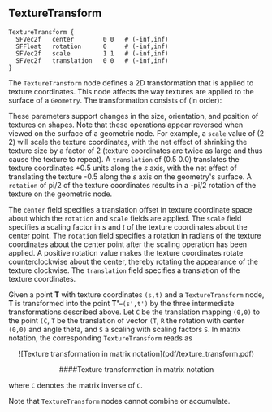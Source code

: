 ## TextureTransform


```
TextureTransform {
  SFVec2f   center        0 0   # (-inf,inf)
  SFFloat   rotation      0     # (-inf,inf)
  SFVec2f   scale         1 1   # (-inf,inf)
  SFVec2f   translation   0 0   # (-inf,inf)
}
```

The `TextureTransform` node defines a 2D transformation that is applied to
texture coordinates. This node affects the way textures are applied to the
surface of a `Geometry`. The transformation consists of (in order):

These parameters support changes in the size, orientation, and position of
textures on shapes. Note that these operations appear reversed when viewed on
the surface of a geometric node. For example, a `scale` value of (2 2) will
scale the texture coordinates, with the net effect of shrinking the texture size
by a factor of 2 (texture coordinates are twice as large and thus cause the
texture to repeat). A `translation` of (0.5 0.0) translates the texture
coordinates +0.5 units along the *s* axis, with the net effect of translating
the texture -0.5 along the *s* axis on the geometry's surface. A `rotation` of
pi/2 of the texture coordinates results in a -pi/2 rotation of the texture on
the geometric node.

The `center` field specifies a translation offset in texture coordinate space
about which the `rotation` and `scale` fields are applied. The `scale` field
specifies a scaling factor in *s* and *t* of the texture coordinates about the
center point. The `rotation` field specifies a rotation in radians of the
texture coordinates about the center point after the scaling operation has been
applied. A positive rotation value makes the texture coordinates rotate
counterclockwise about the center, thereby rotating the appearance of the
texture clockwise. The `translation` field specifies a translation of the
texture coordinates.

Given a point **T** with texture coordinates `(s,t)` and a `TextureTransform`
node, **T** is transformed into the point **T'**`=(s',t')` by the three
intermediate transformations described above. Let `C` be the translation mapping
`(0,0)` to the point `(C`, `T` be the translation of vector `(T`, `R` the
rotation with center `(0,0)` and angle theta, and `S` a scaling with scaling
factors `S`. In matrix notation, the corresponding `TextureTransform` reads as

<center>
![Texture transformation in matrix notation](pdf/texture_transform.pdf)

####Texture transformation in matrix notation
</center>

where `C` denotes the matrix inverse of `C`.

Note that `TextureTransform` nodes cannot combine or accumulate.

